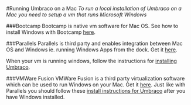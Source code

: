 #Running Umbraco on a Mac
*To run a local installation of Umbraco on a Mac you need to setup a vm that runs Microsoft Windows*

###Bootcamp
Bootcamp is native vm software for Mac OS. See how to install Windows with Bootcamp [here](http://support.apple.com/en-us/HT201468).

###Parallels
Parallels is third party and enables integration between Mac OS and Windows ie. running Windows Apps from the dock. Get it [here](https://www.parallels.com). 

When your vm is running windows, follow the instructions for [installing Umbraco](index.md).

###VMWare Fusion
VMWare Fusion is a third party virtualization software which can be used to run Windows on your Mac.  Get it [here](http://www.vmware.com/products/fusion.html).  Just like with Parallels you should follow these [install instructions for Umbraco](index.md) after you have Windows installed.
